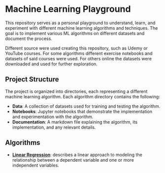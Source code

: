 # Machine Learning Playground

This repository serves as a personal playground to understand, learn, and experiment with different machine learning algorithms and techniques. The goal is to implement various ML algorithms on different datasets and document the process.

Different source were used creating this repository, such as Udemy or YouTube courses. For some algorithms different exercise notebooks and datasets of said courses were used. For others online the datasets were downloaded and used for further exploration. 

## Project Structure

The project is organized into directories, each representing a different machine learning algorithm. Each algorithm directory contains the following:

- **Data**: A collection of datasets used for training and testing the algorithm.
- **Notebooks**: Jupyter notebooks that demonstrate the implementation and experimentation with the algorithm.
- **Documentation**: A markdown file explaining the algorithm, its implementation, and any relevant details.

## Algorithms

- **[Linear Regression](./algorithms/linear_regression/linear_regression.md)**:  describes a linear approach to modeling the relationship between a dependent variable and one or more independent variables.

